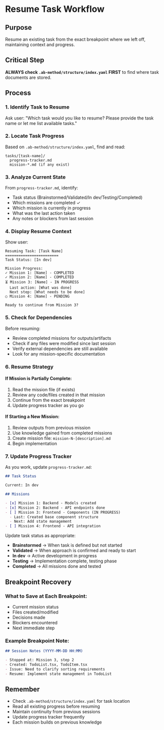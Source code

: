 # Resume Task Workflow

## Purpose

Resume an existing task from the exact breakpoint where we left off, maintaining context and progress.

## Critical Step

**ALWAYS check `.ab-method/structure/index.yaml` FIRST** to find where task documents are stored.

## Process

### 1. Identify Task to Resume

Ask user: "Which task would you like to resume? Please provide the task name or let me list available tasks."

### 2. Locate Task Progress

Based on `.ab-method/structure/index.yaml`, find and read:

```
tasks/[task-name]/
  progress-tracker.md
  mission-*.md (if any exist)
```

### 3. Analyze Current State

From `progress-tracker.md`, identify:

- Task status (Brainstormed/Validated/In dev/Testing/Completed)
- Which missions are completed ✓
- Which mission is currently in progress
- What was the last action taken
- Any notes or blockers from last session

### 4. Display Resume Context

Show user:

```
Resuming Task: [Task Name]
========================
Task Status: [In dev]

Mission Progress:
✓ Mission 1: [Name] - COMPLETED
✓ Mission 2: [Name] - COMPLETED
⏳ Mission 3: [Name] - IN PROGRESS
  Last action: [What was done]
  Next step: [What needs to be done]
○ Mission 4: [Name] - PENDING

Ready to continue from Mission 3?
```

### 5. Check for Dependencies

Before resuming:

- Review completed missions for outputs/artifacts
- Check if any files were modified since last session
- Verify external dependencies are still available
- Look for any mission-specific documentation

### 6. Resume Strategy

#### If Mission is Partially Complete:

1. Read the mission file (if exists)
2. Review any code/files created in that mission
3. Continue from the exact breakpoint
4. Update progress tracker as you go

#### If Starting a New Mission:

1. Review outputs from previous mission
2. Use knowledge gained from completed missions
3. Create mission file: `mission-N-[description].md`
4. Begin implementation

### 7. Update Progress Tracker

As you work, update `progress-tracker.md`:

```markdown
## Task Status

Current: In dev

## Missions

- [x] Mission 1: Backend - Models created
- [x] Mission 2: Backend - API endpoints done
- [ ] Mission 3: Frontend - Components (IN PROGRESS)
  - Last: Created base component structure
  - Next: Add state management
- [ ] Mission 4: Frontend - API integration
```

Update task status as appropriate:

- **Brainstormed** → When task is defined but not started
- **Validated** → When approach is confirmed and ready to start
- **In dev** → Active development in progress
- **Testing** → Implementation complete, testing phase
- **Completed** → All missions done and tested

## Breakpoint Recovery

### What to Save at Each Breakpoint:

- Current mission status
- Files created/modified
- Decisions made
- Blockers encountered
- Next immediate step

### Example Breakpoint Note:

```markdown
## Session Notes (YYYY-MM-DD HH:MM)

- Stopped at: Mission 3, step 2
- Created: TodoList.tsx, TodoItem.tsx
- Issue: Need to clarify sorting requirements
- Resume: Implement state management in TodoList
```

## Remember

- Check `.ab-method/structure/index.yaml` for task location
- Read all existing progress before resuming
- Maintain continuity from previous sessions
- Update progress tracker frequently
- Each mission builds on previous knowledge

